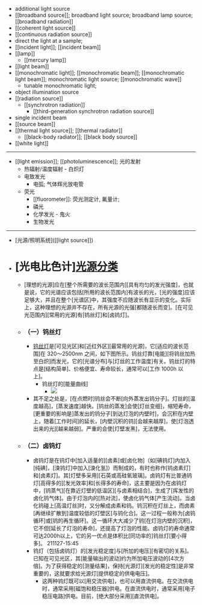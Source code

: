- additional light source
- [[broadband source]]; broadband light source; broadband lamp source; [[broadband radiation]]
- [[coherent light source]]
- [[continuous radiation source]]
- direct the light at a sample;
- [[incident light]]; [[incident beam]]
- [[lamp]]
    - [[mercury lamp]]
- [[light beam]]
- [[monochromatic light]]; [[monochromatic beam]]; [[monochromatic light beam]]; monochromatic light source; [[monochromatic wave]]
    - tunable monochromatic light;
- object illumination source
- [[radiation source]]
    - [[synchrotron radiation]]
        - [[third-generation synchrotron radiation source]]
- single incident beam
- [[source beam]]
- [[thermal light source]]; [[thermal radiator]]
    - [[black-body radiator]]; [[black body source]]
- [[white light]]
- ---
- [[light emission]]; [[photoluminescence]]; 光的发射
    - 热辐射/温度辐射 - 白炽灯
    - 电致发光
        - 电弧; 气体辉光放电管
    - 荧光
        - [[fluorometer]]: 荧光测定计, 氟量计;
        - 磷光
        - 化学发光 - 鬼火
        - 生物发光
- ---
- [光源/照明系统]([[light source]])
- # [光电比色计][光源分类](http://www.mega-9.com/tech/tech-12.html)
    - [理想的光源]应在[整个所需要的波长范围内][具有均匀的发光强度]，也就是说，它的光谱应该包括[所用的波长范围内]有波长的光，[光的强度]应该足够大，并且在整个[光谱区]中，其强度不应随波长有显示的变化。实际上，这种理想的光源并不存在，所有光源的光强[都随波长而变]。[在可见光范围内][常用的光源]有[钨丝灯]和[卤钨灯]。
    - ### **（一）钨丝灯**
        - [钨丝灯](((NBy5WFHah)))是[可见光区]和[近红外区][最常用的光源]，它[适应的波长范围]在 320～2500nm 之间，如下图所示。钨丝灯靠[电能][将钨丝加热至白炽]而发光，它的[光谱分布]与[灯丝的工作温度]有关。钨丝灯的特点是[结构简单]、价格便宜、寿命较长，通常可以[工作 1000h 以上]。
            - 钨丝灯的[能量曲线]
                - ![](http://www.mega-9.com/tech/tech-12_wps7D1.tmp.png)
        - 其不足之处是，[在点燃时]钨丝会不断[向外蒸发出钨分子]。灯丝的[温度越高]，[蒸发速度]越快。[钨丝的蒸发]会使[灯丝变细]，缩短寿命，[更重要的影响是]蒸发出的钨分子[到达灯泡的内壁时]，会沉积在内壁上，随着[工作时间]的延长，[内壁沉积的钨][会越来越厚]，使[灯泡透出来的光][越来越弱]。严重的会使[灯壁发黑]，无法使用。
    - ### **（二）卤钨灯**
        - 卤钨灯是在钨灯中[加入适量的][卤素]或[卤化物]（如[碘钨灯]内加入[纯碘]，[溴钨灯]中加入[溴化氢]）而制成的，有时也称作[钨卤素灯]和[卤素灯]。其[灯壁多采用][石英或高硅氧玻璃]。卤钨灯有比普通钨灯[高得多的][发光效率]和[长得多的寿命]，这主要是因为在卤钨灯中，[钨蒸气][在靠近灯壁的低温区][与卤素相结合]，生成了[挥发性的卤化钨气体]。由于灯泡内的[热对流]，使卤化钨气体[产生流动]。当卤化钨碰上[高温灯丝]时，又分解成卤素和钨。钨沉积在灯丝上，而卤素[再继续扩散到]温度较低的灯壁区[与钨化合]。这一过程一般称为[卤钨循环]或[钨的再生循环]。这一循环大大减少了钨[在灯泡内壁的沉积]，它不但[延长了灯泡的寿命]，还提高了灯泡的性能。卤钨灯的寿命通常可达2000h以上，它的另一优点是体积比[同功率的]钨丝灯[要小得多]。
211127-15:45
        - 钨灯（包括卤钨灯）的[发光稳定度]与[所加的电压][有密切的关系]。已知在可见光区，其[能量输出的波动]约为所加电压波动的[4次方倍]。为了获得稳定的[测量结果]，保持[光源灯][发光的稳定性]是非常重要的，这就要求给光源灯[提供稳定的供电电压]。
            - 这两种钨灯既可以[用交流供电]，也可以用直流供电。在交流供电时，通常采用[磁饱和稳压器]供电。在直流供电时，通常采用[电子稳压电路]供电。目前，[绝大部分采用][直流供电]。
